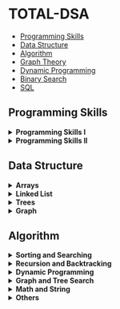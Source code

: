 

# TOTAL-DSA 

- [Programming Skills](#programming-skills)
- [Data Structure](#data-structure)
- [Algorithm](#algorithm)
- [Graph Theory](#graph-theory)
- [Dynamic Programming](#dynamic-programming)
- [Binary Search](#binary-search)
- [SQL](#sql)

## Programming Skills

<details>
	<summary><b>Programming Skills I</b></summary>
	<ul>
		<li>[1523. Count Odd Numbers in an Interval Range](https://leetcode.com/problems/count-odd-numbers-in-an-interval-range/)</li>
		<li>[1491. Average Salary Excluding the Minimum and Maximum Salary](https://leetcode.com/problems/average-salary-excluding-the-minimum-and-maximum-salary/)</li>
		<li>[0191. Number of 1 Bits](https://leetcode.com/problems/number-of-1-bits/)</li>
		<li>[1281. Subtract the Product and Sum of Digits of an Integer](https://leetcode.com/problems/subtract-the-product-and-sum-of-digits-of-an-integer/)</li>
		<li>[0976. Largest Perimeter Triangle](https://leetcode.com/problems/largest-perimeter-triangle/)</li>
		<li>[1779. Find Nearest Point That Has the Same X or Y Coordinate](https://leetcode.com/problems/find-nearest-point-that-has-the-same-x-or-y-coordinate/)</li>
		<li>[1822. Sign of the Product of an Array](https://leetcode.com/problems/sign-of-the-product-of-an-array/)</li>
		<li>[1502. Can Make Arithmetic Progression From Sequence](https://leetcode.com/problems/can-make-arithmetic-progression-from-sequence/)</li>
		<li>[0202. Happy Number](https://leetcode.com/problems/happy-number/)</li>
		<li>[1790. Check if One String Swap Can Make Strings Equal](https://leetcode.com/problems/check-if-one-string-swap-can-make-strings-equal/)</li>
		<li>[0589. N-ary Tree Preorder Traversal](https://leetcode.com/problems/n-ary-tree-preorder-traversal/)</li>
		<li>[0496. Next Greater Element I](https://leetcode.com/problems/next-greater-element-i/)</li>
		<li>[1232. Check If It Is a Straight Line](https://leetcode.com/problems/check-if-it-is-a-straight-line/)</li>
		<li>[1588. Sum of All Odd Length Subarrays](https://leetcode.com/problems/sum-of-all-odd-length-subarrays/)</li>
		<li>[0283. Move Zeroes](https://leetcode.com/problems/move-zeroes/)</li>
		<li>[1672. Richest Customer Wealth](https://leetcode.com/problems/richest-customer-wealth/)</li>
		<li>[1572. Matrix Diagonal Sum](https://leetcode.com/problems/matrix-diagonal-sum/)</li>
		<li>[0566. Reshape the Matrix](https://leetcode.com/problems/reshape-the-matrix/)</li>
		<li>[1768. Merge Strings Alternately](https://leetcode.com/problems/merge-strings-alternately/)</li>
		<li>[1678. Goal Parser Interpretation](https://leetcode.com/problems/goal-parser-interpretation/)</li>
		<li>[0389. Find the Difference](https://leetcode.com/problems/find-the-difference/)</li>
		<li>[0709. To Lower Case](https://leetcode.com/problems/to-lower-case/)</li>
		<li>[1309. Decrypt String from Alphabet to Integer Mapping](https://leetcode.com/problems/decrypt-string-from-alphabet-to-integer-mapping/)</li>
		<li>[0953. Verifying an Alien Dictionary](https://leetcode.com/problems/verifying-an-alien-dictionary/)</li>
		<li>[1290. Convert Binary Number in a Linked List to Integer](https://leetcode.com/problems/convert-binary-number-in-a-linked-list-to-integer/)</li>
		<li>[0876. Middle of the Linked List](https://leetcode.com/problems/middle-of-the-linked-list/)</li>
		<li>[0104. Maximum Depth of Binary Tree](https://leetcode.com/problems/maximum-depth-of-binary-tree/)</li>
		<li>[0404. Sum of Left Leaves](https://leetcode.com/problems/sum-of-left-leaves/)</li>
		<li>[1356. Sort Integers by The Number of 1 Bits](https://leetcode.com/problems/sort-integers-by-the-number-of-1-bits/)</li>
		<li>[0232. Implement Queue using Stacks](https://leetcode.com/problems/implement-queue-using-stacks/)</li>
		<li>[0242. Valid Anagram](https://leetcode.com/problems/valid-anagram/)</li>
		<li>[0217. Contains Duplicate](https://leetcode.com/problems/contains-duplicate/)</li>
		<li>[1603. Design Parking System](https://leetcode.com/problems/design-parking-system/)</li>
		<li>[0303. Range Sum Query - Immutable](https://leetcode.com/problems/range-sum-query-immutable/)</li>
	</ul>
</details>
<details>
	<summary><b>Programming Skills II</b></summary>
	<ul>
		<li>[0896. Monotonic Array](https://leetcode.com/problems/monotonic-array/)</li>
		<li>[0028. Implement strStr()](https://leetcode.com/problems/implement-strstr/)</li>
		<li>[0110. Balanced Binary Tree](https://leetcode.com/problems/balanced-binary-tree/)</li>
		<li>[0459. Repeated Substring Pattern](https://leetcode.com/problems/repeated-substring-pattern/)</li>
		<li>[0150. Evaluate Reverse Polish Notation](https://leetcode.com/problems/evaluate-reverse-polish-notation/)</li>
		<li>[0066. Plus One](https://leetcode.com/problems/plus-one/)</li>
		<li>[1367. Linked List in Binary Tree](https://leetcode.com/problems/linked-list-in-binary-tree/)</li>
		<li>[0043. Multiply Strings](https://leetcode.com/problems/multiply-strings/)</li>
		<li>[0067. Add Binary](https://leetcode.com/problems/add-binary/)</li>
		<li>[0989. Add to Array-Form of Integer](https://leetcode.com/problems/add-to-array-form-of-integer/)</li>
		<li>[0739. Daily Temperatures](https://leetcode.com/problems/daily-temperatures/)</li>
		<li>[0058. Length of Last Word](https://leetcode.com/problems/length-of-last-word/)</li>
		<li>[0048. Rotate Image](https://leetcode.com/problems/rotate-image/)</li>
		<li>[1886. Determine Whether Matrix Can Be Obtained By Rotation](https://leetcode.com/problems/determine-whether-matrix-can-be-obtained-by-rotation/)</li>
		<li>[0053. Maximum Subarray](https://leetcode.com/problems/maximum-subarray/)</li>
		<li>[0001. Two Sum](https://leetcode.com/problems/two-sum/)</li>
		<li>[0020. Valid Parentheses](https://leetcode.com/problems/valid-parentheses/)</li>
		<li>[0007. Reverse Integer](https://leetcode.com/problems/reverse-integer/)</li>
		<li>[0088. Merge Sorted Array](https://leetcode.com/problems/merge-sorted-array/)</li>
		<li>[0021. Merge Two Sorted Lists](https://leetcode.com/problems/merge-two-sorted-lists/)</li>
		<li>[0083. Remove Duplicates from Sorted List](https://leetcode.com/problems/remove-duplicates-from-sorted-list/)</li>
		<li>[0155. Min Stack](https://leetcode.com/problems/min-stack/)</li>
		<li>[0206. Reverse Linked List](https://leetcode.com/problems/reverse-linked-list/)</li>
		<li>[0160. Intersection of Two Linked Lists](https://leetcode.com/problems/intersection-of-two-linked-lists/)</li>
		<li>[0141. Linked List Cycle](https://leetcode.com/problems/linked-list-cycle/)</li>
		<li>[0190. Reverse Bits](https://leetcode.com/problems/reverse-bits/)</li>
		<li>[0026. Remove Duplicates from Sorted Array](https://leetcode.com/problems/remove-duplicates-from-sorted-array/)</li>
		<li>[0055. Jump Game](https://leetcode.com/problems/jump-game/)</li>
		<li>[0070. Climbing Stairs](https://leetcode.com/problems/climbing-stairs/)</li>
	</ul>
</details>

## Data Structure

<details>
	<summary><b>Arrays</b></summary>
	<ul>
		<li>[1523. Count Odd Numbers in an Interval Range](https://leetcode.com/problems/count-odd-numbers-in-an-interval-range/)</li>
		<li>[1491. Average Salary Excluding the Minimum and Maximum Salary](https://leetcode.com/problems/average-salary-excluding-the-minimum-and-maximum-salary/)</li>
		<li>[0976. Largest Perimeter Triangle](https://leetcode.com/problems/largest-perimeter-triangle/)</li>
		<li>[1779. Find Nearest Point That Has the Same X or Y Coordinate](https://leetcode.com/problems/find-nearest-point-that-has-the-same-x-or-y-coordinate/)</li>
		<li>[1822. Sign of the Product of an Array](https://leetcode.com/problems/sign-of-the-product-of-an-array/)</li>
		<li>[1502. Can Make Arithmetic Progression From Sequence](https://leetcode.com/problems/can-make-arithmetic-progression-from-sequence/)</li>
		<li>[1232. Check If It Is a Straight Line](https://leetcode.com/problems/check-if-it-is-a-straight-line/)</li>
		<li>[1588. Sum of All Odd Length Subarrays](https://leetcode.com/problems/sum-of-all-odd-length-subarrays/)</li>
		<li>[1672. Richest Customer Wealth](https://leetcode.com/problems/richest-customer-wealth/)</li>
		<li>[1572. Matrix Diagonal Sum](https://leetcode.com/problems/matrix-diagonal-sum/)</li>
		<li>[0566. Reshape the Matrix](https://leetcode.com/problems/reshape-the-matrix/)</li>
		<li>[1768. Merge Strings Alternately](https://leetcode.com/problems/merge-strings-alternately/)</li>
		<li>[1356. Sort Integers by The Number of 1 Bits](https://leetcode.com/problems/sort-integers-by-the-number-of-1-bits/)</li>
		<li>[1694. Reformat Phone Number](https://leetcode.com/problems/reformat-phone-number/)</li>
		<li>[1480. Running Sum of 1d Array](https://leetcode.com/problems/running-sum-of-1d-array/)</li>
		<li>[0665. Non-decreasing Array](https://leetcode.com/problems/non-decreasing-array/)</li>
		<li>[1695. Maximum Depth of N-ary Tree](https://leetcode.com/problems/maximum-depth-of-n-ary-tree/)</li>
		<li>[0066. Plus One](https://leetcode.com/problems/plus-one/)</li>
		<li>[1337. The K Weakest Rows in a Matrix](https://leetcode.com/problems/the-k-weakest-rows-in-a-matrix/)</li>
		<li>[1640. Check Array Formation Through Concatenation](https://leetcode.com/problems/check-array-formation-through-concatenation/)</li>
		<li>[1217. Minimum Cost to Move Chips to The Same Position](https://leetcode.com/problems/minimum-cost-to-move-chips-to-the-same-position/)</li>
		<li>[0048. Rotate Image](https://leetcode.com/problems/rotate-image/)</li>
		<li>[0238. Product of Array Except Self](https://leetcode.com/problems/product-of-array-except-self/)</li>
		<li>[0951. Flip Equivalent Binary Trees](https://leetcode.com/problems/flip-equivalent-binary-trees/)</li>
		<li>[1893. Check if All the Integers in a Range Are Covered](https://leetcode.com/problems/check-if-all-the-integers-in-a-range-are-covered/)</li>
		<li>[0054. Spiral Matrix](https://leetcode.com/problems/spiral-matrix/)</li>
		<li>[0594. Longest Harmonious Subsequence](https://leetcode.com/problems/longest-harmonious-subsequence/)</li>
		<li>[1464. Maximum Product of Two Elements in an Array](https://leetcode.com/problems/maximum-product-of-two-elements-in-an-array/)</li>
		<li>[0697. Degree of an Array](https://leetcode.com/problems/degree-of-an-array/)</li>
		<li>[0450. Delete Node in a BST](https://leetcode.com/problems/delete-node-in-a-bst/)</li>
	</ul>
</details>
<details>
	<summary><b>Linked List</b></summary>
	<ul>
		<li>[0876. Middle of the Linked List](https://leetcode.com/problems/middle-of-the-linked-list/)</li>
		<li>[0160. Intersection of Two Linked Lists](https://leetcode.com/problems/intersection-of-two-linked-lists/)</li>
		<li>[0141. Linked List Cycle](https://leetcode.com/problems/linked-list-cycle/)</li>
		<li>[0217. Contains Duplicate](https://leetcode.com/problems/contains-duplicate/)</li>
		<li>[0832. Flipping an Image](https://leetcode.com/problems/flipping-an-image/)</li>
		<li>[203. Remove Linked List Elements](https://leetcode.com/problems/remove-linked-list-elements/)</li>
		<li>[0160. Intersection of Two Linked Lists](https://leetcode.com/problems/intersection-of-two-linked-lists/)</li>
		<li>[0206. Reverse Linked List](https://leetcode.com/problems/reverse-linked-list/)</li>
		<li>[0023. Merge k Sorted Lists](https://leetcode.com/problems/merge-k-sorted-lists/)</li>
		<li>[0142. Linked List Cycle II](https://leetcode.com/problems/linked-list-cycle-ii/)</li>
		<li>[0445. Add Two Numbers II](https://leetcode.com/problems/add-two-numbers-ii/)</li>
		<li>[0021. Merge Two Sorted Lists](https://leetcode.com/problems/merge-two-sorted-lists/)</li>
		<li>[0165. Compare Version Numbers](https://leetcode.com/problems/compare-version-numbers/)</li>
		<li>[0877. Stone Game](https://leetcode.com/problems/stone-game/)</li>
		<li>[0148. Sort List](https://leetcode.com/problems/sort-list/)</li>
		<li>[0143. Reorder List](https://leetcode.com/problems/reorder-list/)</li>
		<li>[0083. Remove Duplicates from Sorted List](https://leetcode.com/problems/remove-duplicates-from-sorted-list/)</li>
		<li>[0109. Convert Sorted List to Binary Search Tree](https://leetcode.com/problems/convert-sorted-list-to-binary-search-tree/)</li>
		<li>[0707. Design Linked List](https://leetcode.com/problems/design-linked-list/)</li>
		<li>[1019. Next Greater Node In Linked List](https://leetcode.com/problems/next-greater-node-in-linked-list/)</li>
		<li>[0234. Palindrome Linked List](https://leetcode.com/problems/palindrome-linked-list/)</li>
		<li>[0708. Insert into a Sorted Circular Linked List](https://leetcode.com/problems/insert-into-a-sorted-circular-linked-list/)</li>
		<li>[0403. Frog Jump](https://leetcode.com/problems/frog-jump/)</li>
		<li>[0240. Search a 2D Matrix II](https://leetcode.com/problems/search-a-2d-matrix-ii/)</li>
		<li>[0383. Recover Binary Search Tree](https://leetcode.com/problems/recover-binary-search-tree/)</li>
	</ul>
</details>
<details>
	<summary><b>Trees</b></summary>
	<ul>
		<li>[0104. Maximum Depth of Binary Tree](https://leetcode.com/problems/maximum-depth-of-binary-tree/)</li>
		<li>[0129. Sum Root to Leaf Numbers](https://leetcode.com/problems/sum-root-to-leaf-numbers/)</li>
		<li>[0230. Kth Smallest Element in a BST](https://leetcode.com/problems/kth-smallest-element-in-a-bst/)</li>
		<li>[0100. Same Tree](https://leetcode.com/problems/same-tree/)</li>
		<li>[0450. Delete Node in a BST](https://leetcode.com/problems/delete-node-in-a-bst/)</li>
		<li>[0101. Symmetric Tree](https://leetcode.com/problems/symmetric-tree/)</li>
		<li>[0501. Find Mode in Binary Search Tree](https://leetcode.com/problems/find-mode-in-binary-search-tree/)</li>
		<li>[0700. Search in a Binary Search Tree](https://leetcode.com/problems/search-in-a-binary-search-tree/)</li>
		<li>[0144. Binary Tree Preorder Traversal](https://leetcode.com/problems/binary-tree-preorder-traversal/)</li>
		<li>[0226. Invert Binary Tree](https://leetcode.com/problems/invert-binary-tree/)</li>
		<li>[0589. N-ary Tree Preorder Traversal](https://leetcode.com/problems/n-ary-tree-preorder-traversal/)</li>
		<li>[0987. Vertical Order Traversal of a Binary Tree](https://leetcode.com/problems/vertical-order-traversal-of-a-binary-tree/)</li>
		<li>[0098. Validate Binary Search Tree](https://leetcode.com/problems/validate-binary-search-tree/)</li>
		<li>[0637. Average of Levels in Binary Tree](https://leetcode.com/problems/average-of-levels-in-binary-tree/)</li>
		<li>[0110. Balanced Binary Tree](https://leetcode.com/problems/balanced-binary-tree/)</li>
		<li>[0236. Lowest Common Ancestor of a Binary Tree](https://leetcode.com/problems/lowest-common-ancestor-of-a-binary-tree/)</li>
		<li>[0966. Vowel Spellchecker](https://leetcode.com/problems/vowel-spellchecker/)</li>
		<li>[0238. Product of Array Except Self](https://leetcode.com/problems/product-of-array-except-self/)</li>
		<li>[0108. Convert Sorted Array to Binary Search Tree](https://leetcode.com/problems/convert-sorted-array-to-binary-search-tree/)</li>
		<li>[0543. Diameter of Binary Tree](https://leetcode.com/problems/diameter-of-binary-tree/)</li>
		<li>[104. Maximum Depth of Binary Tree](https://leetcode.com/problems/maximum-depth-of-binary-tree/)</li>
		<li>[0993. Cousins in Binary Tree](https://leetcode.com/problems/cousins-in-binary-tree/)</li>
		<li>[0235. Lowest Common Ancestor of a Binary Search Tree](https://leetcode.com/problems/lowest-common-ancestor-of-a-binary-search-tree/)</li>
		<li>[0572. Subtree of Another Tree](https://leetcode.com/problems/subtree-of-another-tree/)</li>
	</ul>
</details>
<details>
	<summary><b>Graph</b></summary>
	<ul>
		<li>[0785. Is Graph Bipartite?](https://leetcode.com/problems/is-graph-bipartite/)</li>
		<li>[0690. Employee Importance](https://leetcode.com/problems/employee-importance/)</li>
		<li>[0133. Clone Graph](https://leetcode.com/problems/clone-graph/)</li>
		<li>[0994. Rotting Oranges](https://leetcode.com/problems/rotting-oranges/)</li>
		<li>[0210. Course Schedule II](https://leetcode.com/problems/course-schedule-ii/)</li>
		<li>[0207. Course Schedule](https://leetcode.com/problems/course-schedule/)</li>
		<li>[0323. Number of Connected Components in an Undirected Graph](https://leetcode.com/problems/number-of-connected-components-in-an-undirected-graph/)</li>
		<li>[0787. Cheapest Flights Within K Stops](https://leetcode.com/problems/cheapest-flights-within-k-stops/)</li>
		<li>[1466. Reorder Routes to Make All Paths Lead to the City Zero](https://leetcode.com/problems/reorder-routes-to-make-all-paths-lead-to-the-city-zero/)</li>
		<li>[0219. Contains Duplicate II](https://leetcode.com/problems/contains-duplicate-ii/)</li>
		<li>[0997. Find the Town Judge](https://leetcode.com/problems/find-the-town-judge/)</li>
		<li>[0329. Longest Increasing Path in a Matrix](https://leetcode.com/problems/longest-increasing-path-in-a-matrix/)</li>
		<li>[0490. The Maze](https://leetcode.com/problems/the-maze/)</li>
		<li>[0784. Letter Case Permutation](https://leetcode.com/problems/letter-case-permutation/)</li>
		<li>[0557. Reverse Words in a String III](https://leetcode.com/problems/reverse-words-in-a-string-iii/)</li>
		<li>[0832. Flipping an Image](https://leetcode.com/problems/flipping-an-image/)</li>
		<li>[0359. Logger Rate Limiter](https://leetcode.com/problems/logger-rate-limiter/)</li>
		<li>[0155. Min Stack](https://leetcode.com/problems/min-stack/)</li>
		<li>[0200. Number of Islands](https://leetcode.com/problems/number-of-islands/)</li>
		<li>[1042. Flower Planting With No Adjacent](https://leetcode.com/problems/flower-planting-with-no-adjacent/)</li>
		<li>[1091. Shortest Path in Binary Matrix](https://leetcode.com/problems/shortest-path-in-binary-matrix/)</li>
		<li>[1267. Count Servers that Communicate](https://leetcode.com/problems/count-servers-that-communicate/)</li>
		<li>[0797. All Paths From Source to Target](https://leetcode.com/problems/all-paths-from-source-to-target/)</li>
		<li>[0301. Remove Invalid Parentheses](https://leetcode.com/problems/remove-invalid-parentheses/)</li>
		<li>[0934. Shortest Bridge](https://leetcode.com/problems/shortest-bridge/)</li>
		<li>[0157. Read N Characters Given Read4](https://leetcode.com/problems/read-n-characters-given-read4/)</li>
	</ul>
</details>

## Algorithm

<details>
	<summary><b>Sorting and Searching</b></summary>
	<ul>
		<li>[1491. Average Salary Excluding the Minimum and Maximum Salary](https://leetcode.com/problems/average-salary-excluding-the-minimum-and-maximum-salary/)</li>
		<li>[0976. Largest Perimeter Triangle](https://leetcode.com/problems/largest-perimeter-triangle/)</li>
		<li>[1822. Sign of the Product of an Array](https://leetcode.com/problems/sign-of-the-product-of-an-array/)</li>
		<li>[1502. Can Make Arithmetic Progression From Sequence](https://leetcode.com/problems/can-make-arithmetic-progression-from-sequence/)</li>
		<li>[1572. Matrix Diagonal Sum](https://leetcode.com/problems/matrix-diagonal-sum/)</li>
		<li>[0238. Product of Array Except Self](https://leetcode.com/problems/product-of-array-except-self/)</li>
		<li>[0232. Implement Queue using Stacks](https://leetcode.com/problems/implement-queue-using-stacks/)</li>
		<li>[0155. Min Stack](https://leetcode.com/problems/min-stack/)</li>
		<li>[0110. Balanced Binary Tree](https://leetcode.com/problems/balanced-binary-tree/)</li>
		<li>[0459. Repeated Substring Pattern](https://leetcode.com/problems/repeated-substring-pattern/)</li>
		<li>[0160. Intersection of Two Linked Lists](https://leetcode.com/problems/intersection-of-two-linked-lists/)</li>
		<li>[0021. Merge Two Sorted Lists](https://leetcode.com/problems/merge-two-sorted-lists/)</li>
		<li>[0881. Boats to Save People](https://leetcode.com/problems/boats-to-save-people/)</li>
		<li>[0852. Peak Index in a Mountain Array](https://leetcode.com/problems/peak-index-in-a-mountain-array/)</li>
		<li>[0240. Search a 2D Matrix II](https://leetcode.com/problems/search-a-2d-matrix-ii/)</li>
		<li>[0695. Max Area of Island](https://leetcode.com/problems/max-area-of-island/)</li>
		<li>[1480. Running Sum of 1d Array](https://leetcode.com/problems/running-sum-of-1d-array/)</li>
		<li>[0215. Kth Largest Element in an Array](https://leetcode.com/problems/kth-largest-element-in-an-array/)</li>
		<li>[0001. Two Sum](https://leetcode.com/problems/two-sum/)</li>
		<li>[0509. Fibonacci Number](https://leetcode.com/problems/fibonacci-number/)</li>
		<li>[0697. Degree of an Array](https://leetcode.com/problems/degree-of-an-array/)</li>
		<li>[0450. Delete Node in a BST](https://leetcode.com/problems/delete-node-in-a-bst/)</li>
		<li>[0141. Linked List Cycle](https://leetcode.com/problems/linked-list-cycle/)</li>
		<li>[0083. Remove Duplicates from Sorted List](https://leetcode.com/problems/remove-duplicates-from-sorted-list/)</li>
		<li>[0403. Frog Jump](https://leetcode.com/problems/frog-jump/)</li>
	</ul>
</details>
<details>
	<summary><b>Recursion and Backtracking</b></summary>
	<ul>
		<li>[0697. Degree of an Array](https://leetcode.com/problems/degree-of-an-array/)</li>
		<li>[0463. Island Perimeter](https://leetcode.com/problems/island-perimeter/)</li>
		<li>[1051. Height Checker](https://leetcode.com/problems/height-checker/)</li>
		<li>[0657. Robot Return to Origin](https://leetcode.com/problems/robot-return-to-origin/)</li>
		<li>[0024. Swap Nodes in Pairs](https://leetcode.com/problems/swap-nodes-in-pairs/)</li>
		<li>[0090. Subsets II](https://leetcode.com/problems/subsets-ii/)</li>
		<li>[0040. Combination Sum II](https://leetcode.com/problems/combination-sum-ii/)</li>
		<li>[0778. Swim in Rising Water](https://leetcode.com/problems/swim-in-rising-water/)</li>
		<li>[0094. Binary Tree Inorder Traversal](https://leetcode.com/problems/binary-tree-inorder-traversal/)</li>
		<li>[0474. Ones and Zeroes](https://leetcode.com/problems/ones-and-zeroes/)</li>
		<li>[0771. Jewels and Stones](https://leetcode.com/problems/jewels-and-stones/)</li>
		<li>[0094. Binary Tree Inorder Traversal](https://leetcode.com/problems/binary-tree-inorder-traversal/)</li>
		<li>[0098. Validate Binary Search Tree](https://leetcode.com/problems/validate-binary-search-tree/)</li>
		<li>[0070. Climbing Stairs](https://leetcode.com/problems/climbing-stairs/)</li>
		<li>[0088. Merge Sorted Array](https://leetcode.com/problems/merge-sorted-array/)</li>
		<li>[0215. Kth Largest Element in an Array](https://leetcode.com/problems/kth-largest-element-in-an-array/)</li>
		<li>[0394. Decode String](https://leetcode.com/problems/decode-string/)</li>
		<li>[0897. Increasing Order Search Tree](https://leetcode.com/problems/increasing-order-search-tree/)</li>
		<li>[1054. Distant Barcodes](https://leetcode.com/problems/distant-barcodes/)</li>
		<li>[0144. Binary Tree Preorder Traversal](https://leetcode.com/problems/binary-tree-preorder-traversal/)</li>
		<li>[0079. Word Search](https://leetcode.com/problems/word-search/)</li>
		<li>[0297. Serialize and Deserialize Binary Tree](https://leetcode.com/problems/serialize-and-deserialize-binary-tree/)</li>
		<li>[0022. Generate Parentheses](https://leetcode.com/problems/generate-parentheses/)</li>
		<li>[0173. Binary Search Tree Iterator](https://leetcode.com/problems/binary-search-tree-iterator/)</li>
		<li>[0264. Ugly Number II](https://leetcode.com/problems/ugly-number-ii/)</li>
		<li>[0051. N-Queens](https://leetcode.com/problems/n-queens/)</li>
		<li>[0470. Implement Rand10() Using Rand7()](https://leetcode.com/problems/implement-rand10-using-rand7/)</li>
		<li>[0100. Same Tree](https://leetcode.com/problems/same-tree/)</li>
		<li>[0101. Symmetric Tree](https://leetcode.com/problems/symmetric-tree/)</li>
		<li>[0190. Reverse Bits](https://leetcode.com/problems/reverse-bits/)</li>
		<li>[0136. Single Number](https://leetcode.com/problems/single-number/)</li>
	</ul>
</details>
<details>
	<summary><b>Dynamic Programming</b></summary>
	<ul>
		<li>[0557. Reverse Words in a String III](https://leetcode.com/problems/reverse-words-in-a-string-iii/)</li>
		<li>[0876. Middle of the Linked List](https://leetcode.com/problems/middle-of-the-linked-list/)</li>
		<li>[121. Best Time to Buy and Sell Stock](https://leetcode.com/problems/best-time-to-buy-and-sell-stock/)</li>
		<li>[0621. Task Scheduler](https://leetcode.com/problems/task-scheduler/)</li>
		<li>[0918. Maximum Sum Circular Subarray](https://leetcode.com/problems/maximum-sum-circular-subarray/)</li>
		<li>[0063. Unique Paths II](https://leetcode.com/problems/unique-paths-ii/)</li>
		<li>[0977. Squares of a Sorted Array](https://leetcode.com/problems/squares-of-a-sorted-array/)</li>
		<li>[0704. Binary Search](https://leetcode.com/problems/binary-search/)</li>
		<li>[0300. Longest Increasing Subsequence](https://leetcode.com/problems/longest-increasing-subsequence/)</li>
		<li>[0053. Maximum Subarray](https://leetcode.com/problems/maximum-subarray/)</li>
		<li>[0322. Coin Change](https://leetcode.com/problems/coin-change/)</li>
		<li>[0120. Triangle](https://leetcode.com/problems/triangle/)</li>
		<li>[0238. Product of Array Except Self](https://leetcode.com/problems/product-of-array-except-self/)</li>
		<li>[0343. Integer Break](https://leetcode.com/problems/integer-break/)</li>
		<li>[0055. Jump Game](https://leetcode.com/problems/jump-game/)</li>
		<li>[0309. Best Time to Buy and Sell Stock with Cooldown](https://leetcode.com/problems/best-time-to-buy-and-sell-stock-with-cooldown/)</li>
		<li>[0091. Decode Ways](https://leetcode.com/problems/decode-ways/)</li>
		<li>[0070. Climbing Stairs](https://leetcode.com/problems/climbing-stairs/)</li>
		<li>[0062. Unique Paths](https://leetcode.com/problems/unique-paths/)</li>
		<li>[0518. Coin Change 2](https://leetcode.com/problems/coin-change-2/)</li>
		<li>[0709. To Lower Case](https://leetcode.com/problems/to-lower-case/)</li>
		<li>[0706. Design HashMap](https://leetcode.com/problems/design-hashmap/)</li>
		<li>[0674. Longest Continuous Increasing Subsequence](https://leetcode.com/problems/longest-continuous-increasing-subsequence/)</li>
		<li>[0714. Best Time to Buy and Sell Stock with Transaction Fee](https://leetcode.com/problems/best-time-to-buy-and-sell-stock-with-transaction-fee/)</li>
		<li>[0724. Find Pivot Index](https://leetcode.com/problems/find-pivot-index/)</li>
		<li>[1143. Longest Common Subsequence](https://leetcode.com/problems/longest-common-subsequence/)</li>
		<li>[0371. Sum of Two Integers](https://leetcode.com/problems/sum-of-two-integers/)</li>
		<li>[0300. Longest Increasing Subsequence](https://leetcode.com/problems/longest-increasing-subsequence/)</li>
		<li>[0344. Reverse String](https://leetcode.com/problems/reverse-string/)</li>
		<li>[0104. Maximum Depth of Binary Tree](https://leetcode.com/problems/maximum-depth-of-binary-tree/)</li>
	</ul>
</details>
<details>
	<summary><b>Graph and Tree Search</b></summary>
	<ul>
		<li>[0697. Degree of an Array](https://leetcode.com/problems/degree-of-an-array/)</li>
		<li>[0400. Nth Digit](https://leetcode.com/problems/nth-digit/)</li>
		<li>[0124. Binary Tree Maximum Path Sum](https://leetcode.com/problems/binary-tree-maximum-path-sum/)</li>
		<li>[0129. Sum Root to Leaf Numbers](https://leetcode.com/problems/sum-root-to-leaf-numbers/)</li>
		<li>[0230. Kth Smallest Element in a BST](https://leetcode.com/problems/kth-smallest-element-in-a-bst/)</li>
		<li>[0207. Course Schedule](https://leetcode.com/problems/course-schedule/)</li>
		<li>[0210. Course Schedule II](https://leetcode.com/problems/course-schedule-ii/)</li>
		<li>[0654. Maximum Binary Tree](https://leetcode.com/problems/maximum-binary-tree/)</li>
		<li>[0655. Print Binary Tree](https://leetcode.com/problems/print-binary-tree/)</li>
		<li>[0112. Path Sum](https://leetcode.com/problems/path-sum/)</li>
		<li>[0700. Search in a Binary Search Tree](https://leetcode.com/problems/search-in-a-binary-search-tree/)</li>
		<li>[0145. Binary Tree Postorder Traversal](https://leetcode.com/problems/binary-tree-postorder-traversal/)</li>
		<li>[0136. Single Number](https://leetcode.com/problems/single-number/)</li>
		<li>[0236. Lowest Common Ancestor of a Binary Tree](https://leetcode.com/problems/lowest-common-ancestor-of-a-binary-tree/)</li>
		<li>[0105. Construct Binary Tree from Preorder and Inorder Traversal](https://leetcode.com/problems/construct-binary-tree-from-preorder-and-inorder-traversal/)</li>
		<li>[0111. Minimum Depth of Binary Tree](https://leetcode.com/problems/minimum-depth-of-binary-tree/)</li>
		<li>[0239. Sliding Window Maximum](https://leetcode.com/problems/sliding-window-maximum/)</li>
		<li>[0450. Delete Node in a BST](https://leetcode.com/problems/delete-node-in-a-bst/)</li>
		<li>[0589. N-ary Tree Preorder Traversal](https://leetcode.com/problems/n-ary-tree-preorder-traversal/)</li>
		<li>[0543. Diameter of Binary Tree](https://leetcode.com/problems/diameter-of-binary-tree/)</li>
		<li>[0144. Binary Tree Preorder Traversal](https://leetcode.com/problems/binary-tree-preorder-traversal/)</li>
		<li>[0113. Path Sum II](https://leetcode.com/problems/path-sum-ii/)</li>
		<li>[0098. Validate Binary Search Tree](https://leetcode.com/problems/validate-binary-search-tree/)</li>
		<li>[0987. Vertical Order Traversal of a Binary Tree](https://leetcode.com/problems/vertical-order-traversal-of-a-binary-tree/)</li>
		<li>[0323. Number of Connected Components in an Undirected Graph](https://leetcode.com/problems/number-of-connected-components-in-an-undirected-graph/)</li>
		<li>[0145. Binary Tree Postorder Traversal](https://leetcode.com/problems/binary-tree-postorder-traversal/)</li>
		<li>[0106. Construct Binary Tree from Inorder and Postorder Traversal](https://leetcode.com/problems/construct-binary-tree-from-inorder-and-postorder-traversal/)</li>
		<li>[0094. Binary Tree Inorder Traversal](https://leetcode.com/problems/binary-tree-inorder-traversal/)</li>
		<li>[0501. Find Mode in Binary Search Tree](https://leetcode.com/problems/find-mode-in-binary-search-tree/)</li>
	</ul>
</details>
<details>
	<summary><b>Math and String</b></summary>
	<ul>
		<li>[0509. Fibonacci Number](https://leetcode.com/problems/fibonacci-number/)</li>
		<li>[0292. Nim Game](https://leetcode.com/problems/nim-game/)</li>
		<li>[0070. Climbing Stairs](https://leetcode.com/problems/climbing-stairs/)</li>
		<li>[0673. Number of Longest Increasing Subsequence](https://leetcode.com/problems/number-of-longest-increasing-subsequence/)</li>
		<li>[0041. First Missing Positive](https://leetcode.com/problems/first-missing-positive/)</li>
		<li>[0242. Valid Anagram](https://leetcode.com/problems/valid-anagram/)</li>
		<li>[0342. Power of Four](https://leetcode.com/problems/power-of-four/)</li>
		<li>[0151. Reverse Words in a String](https://leetcode.com/problems/reverse-words-in-a-string/)</li>
		<li>[0344. Reverse String](https://leetcode.com/problems/reverse-string/)</li>
		<li>[1071. Greatest Common Divisor of Strings](https://leetcode.com/problems/greatest-common-divisor-of-strings/)</li>
		<li>[0326. Power of Three](https://leetcode.com/problems/power-of-three/)</li>
		<li>[0155. Min Stack](https://leetcode.com/problems/min-stack/)</li>
		<li>[0202. Happy Number](https://leetcode.com/problems/happy-number/)</li>
		<li>[0442. Find All Duplicates in an Array](https://leetcode.com/problems/find-all-duplicates-in-an-array/)</li>
		<li>[0071. Simplify Path](https://leetcode.com/problems/simplify-path/)</li>
		<li>[0007. Reverse Integer](https://leetcode.com/problems/reverse-integer/)</li>
		<li>[0203. Remove Linked List Elements](https://leetcode.com/problems/remove-linked-list-elements/)</li>
		<li>[0029. Divide Two Integers](https://leetcode.com/problems/divide-two-integers/)</li>
		<li>[0013. Roman to Integer](https://leetcode.com/problems/roman-to-integer/)</li>
		<li>[0341. Flatten Nested List Iterator](https://leetcode.com/problems/flatten-nested-list-iterator/)</li>
		<li>[0043. Multiply Strings](https://leetcode.com/problems/multiply-strings/)</li>
		<li>[0325. Maximum Size Subarray Sum Equals k](https://leetcode.com/problems/maximum-size-subarray-sum-equals-k/)</li>
		<li>[0393. UTF-8 Validation](https://leetcode.com/problems/utf-8-validation/)</li>
		<li>[0404. Sum of Left Leaves](https://leetcode.com/problems/sum-of-left-leaves/)</li>
		<li>[0141. Linked List Cycle](https://leetcode.com/problems/linked-list-cycle/)</li>
		<li>[0028. Implement strStr()](https://leetcode.com/problems/implement-strstr/)</li>
		<li>[0106. Construct Binary Tree from Inorder and Postorder Traversal](https://leetcode.com/problems/construct-binary-tree-from-inorder-and-postorder-traversal/)</li>
		<li>[0415. Add Strings](https://leetcode.com/problems/add-strings/)</li>
	</ul>
</details>
<details>
	<summary><b>Others</b></summary>
	<ul>
		<li>[0062. Unique Paths](https://leetcode.com/problems/unique-paths/)</li>
		<li>[0179. Largest Number](https://leetcode.com/problems/largest-number/)</li>
		<li>[0003. Longest Substring Without Repeating Characters](https://leetcode.com/problems/longest-substring-without-repeating-characters/)</li>
		<li>[0014. Longest Common Prefix](https://leetcode.com/problems/longest-common-prefix/)</li>
		<li>[0020. Valid Parentheses](https://leetcode.com/problems/valid-parentheses/)</li>
		<li>[0006. ZigZag Conversion](https://leetcode.com/problems/zigzag-conversion/)</li>
		<li>[0012. Integer to Roman](https://leetcode.com/problems/integer-to-roman/)</li>
		<li>[0053. Maximum Subarray](https://leetcode.com/problems/maximum-subarray/)</li>
		<li>[0002. Add Two Numbers](https://leetcode.com/problems/add-two-numbers/)</li>
		<li>[0150. Evaluate Reverse Polish Notation](https://leetcode.com/problems/evaluate-reverse-polish-notation/)</li>
		<li>[0011. Container With Most Water](https://leetcode.com/problems/container-with-most-water/)</li>
		<li>[0215. Kth Largest Element in an Array](https://leetcode.com/problems/kth-largest-element-in-an-array/)</li>
		<li>[0191. Number of 1 Bits](https://leetcode.com/problems/number-of-1-bits/)</li>
		<li>[0198. House Robber](https://leetcode.com/problems/house-robber/)</li>
		<li>[0015. 3Sum](https://leetcode.com/problems/3sum/)</li>
		<li>[0049. Group Anagrams](https://leetcode.com/problems/group-anagrams/)</li>
		<li>[0138. Copy List with Random Pointer](https://leetcode.com/problems/copy-list-with-random-pointer/)</li>
		<li>[0005. Longest Palindromic Substring](https://leetcode.com/problems/longest-palindromic-substring/)</li>
		<li>[0075. Sort Colors](https://leetcode.com/problems/sort-colors/)</li>
		<li>[0174. Dungeon Game](https://leetcode.com/problems/dungeon-game/)</li>
		<li>[0118. Pascal's Triangle](https://leetcode.com/problems/pascals-triangle/)</li>
		<li>[0026. Remove Duplicates from Sorted Array](https://leetcode.com/problems/remove-duplicates-from-sorted-array/)</li>
		<li>[0084. Largest Rectangle in Histogram](https://leetcode.com/problems/largest-rectangle-in-histogram/)</li>
	</ul>
</details>

